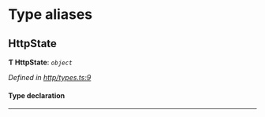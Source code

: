 

# Type aliases

<a id="httpstate"></a>

##  HttpState

**Ƭ HttpState**: *`object`*

*Defined in [http/types.ts:9](https://github.com/polkadot-js/api/blob/887a0d3/packages/rpc-provider/src/http/types.ts#L9)*

#### Type declaration

___


